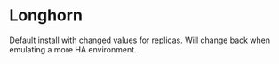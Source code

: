 # Longhorn
Default install with changed values for replicas. Will change back when emulating a more HA environment.
